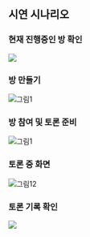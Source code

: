 ## 시연 시나리오

### 현재 진행중인 방 확인

![](https://user-images.githubusercontent.com/55802893/219533164-d01bface-fb20-475a-ae21-b22615f0ad9b.png)

### 방 만들기

![그림1](https://user-images.githubusercontent.com/55802893/219532144-285a1a40-794a-4181-b42a-d8f64aa66f37.png)

### 방 참여 및 토론 준비

![그림1](https://user-images.githubusercontent.com/55802893/219532851-c7126bd7-24c1-4188-8e75-16014abb086c.png)

### 토론 중 화면

![그림12](https://user-images.githubusercontent.com/55802893/219532939-eaaf90e8-c86b-4980-b980-31b218af94b5.png)

### 토론 기록 확인

![](https://user-images.githubusercontent.com/55802893/219532975-3e7fd357-fe26-4a56-a85a-9638028e0b57.png)
